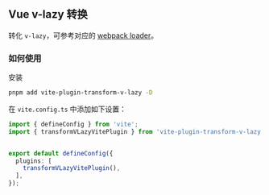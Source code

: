 ## Vue v-lazy 转换

转化 `v-lazy`，可参考对应的 [webpack loader](../loader/v-lazy.html)。


### 如何使用

安装

```bash
pnpm add vite-plugin-transform-v-lazy -D
```

在 `vite.config.ts` 中添加如下设置：


```ts
import { defineConfig } from 'vite';
import { transformVLazyVitePlugin } from 'vite-plugin-transform-v-lazy';


export default defineConfig({
  plugins: [
    transformVLazyVitePlugin(),
  ],
});
```
